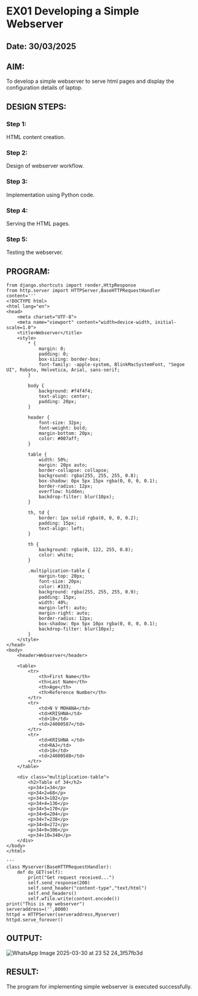 # EX01 Developing a Simple Webserver
## Date: 30/03/2025
## AIM:

To develop a simple webserver to serve html pages and display the configuration details of laptop.
## DESIGN STEPS:
### Step 1:

HTML content creation.
### Step 2:

Design of webserver workflow.
### Step 3:

Implementation using Python code.
### Step 4:

Serving the HTML pages.
### Step 5:

Testing the webserver.
## PROGRAM:
```
from django.shortcuts import render,HttpResponse
from http.server import HTTPServer,BaseHTTPRequestHandler
content='''
<!DOCTYPE html>
<html lang="en">
<head>
    <meta charset="UTF-8">
    <meta name="viewport" content="width=device-width, initial-scale=1.0">
    <title>Webserver</title>
    <style>
        * {
            margin: 0;
            padding: 0;
            box-sizing: border-box;
            font-family: -apple-system, BlinkMacSystemFont, "Segoe UI", Roboto, Helvetica, Arial, sans-serif;
        }

        body {
            background: #f4f4f4;
            text-align: center;
            padding: 20px;
        }

        header {
            font-size: 32px;
            font-weight: bold;
            margin-bottom: 20px;
            color: #007aff;
        }

        table {
            width: 50%;
            margin: 20px auto;
            border-collapse: collapse;
            background: rgba(255, 255, 255, 0.8);
            box-shadow: 0px 5px 15px rgba(0, 0, 0, 0.1);
            border-radius: 12px;
            overflow: hidden;
            backdrop-filter: blur(10px);
        }

        th, td {
            border: 1px solid rgba(0, 0, 0, 0.2);
            padding: 15px;
            text-align: left;
        }

        th {
            background: rgba(0, 122, 255, 0.8);
            color: white;
        }

        .multiplication-table {
            margin-top: 20px;
            font-size: 20px;
            color: #333;
            background: rgba(255, 255, 255, 0.9);
            padding: 15px;
            width: 40%;
            margin-left: auto;
            margin-right: auto;
            border-radius: 12px;
            box-shadow: 0px 5px 10px rgba(0, 0, 0, 0.1);
            backdrop-filter: blur(10px);
        }
    </style>
</head>
<body>
    <header>Webserver</header>
    
    <table>
        <tr>
            <th>First Name</th>
            <th>Last Name</th>
            <th>Age</th>
            <th>Reference Number</th>
        </tr>
        <tr>
            <td>N V MOHANA</td>
            <td>KRISHNA</td>
            <td>18</td>
            <td>24000587</td>
        </tr>
        <tr>
            <td>KRISHNA </td>
            <td>RAJ</td>
            <td>18</td>
            <td>24000588</td>
        </tr>
    </table>

    <div class="multiplication-table">
        <h2>Table of 34</h2>
        <p>34×1=34</p>
        <p>34×2=68</p>
        <p>34×3=102</p>
        <p>34×4=136</p>
        <p>34×5=170</p>
        <p>34×6=204</p>
        <p>34×7=238</p>
        <p>34×8=272</p>
        <p>34×9=306</p>
        <p>34×10=340</p>
    </div>
</body>
</html>

'''
class Myserver(BaseHTTPRequestHandler):
    def do_GET(self):
        print("Get request received...")
        self.send_response(200)
        self.send_header("content-type","text/html")
        self.end_headers()
        self.wfile.write(content.encode())
print("This is my webserver")
serveraddress=('',8000)
httpd = HTTPServer(serveraddress,Myserver)
httpd.serve_forever()
```

## OUTPUT:
![WhatsApp Image 2025-03-30 at 23 52 24_3f57fb3d](https://github.com/user-attachments/assets/2769f225-f20f-4b5b-ab0f-79b0851f47f1)


## RESULT:
The program for implementing simple webserver is executed successfully.
